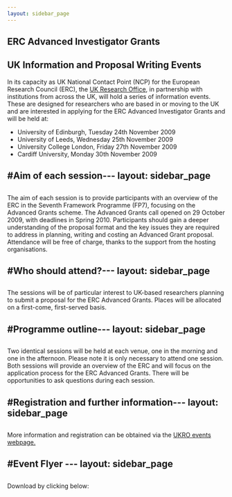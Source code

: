 ```yaml
---
layout: sidebar_page
---
```


## ERC Advanced Investigator Grants

##  UK Information and Proposal Writing Events


In its capacity as UK National Contact Point (NCP) for the European Research Council (ERC), the [UK Research Office](http://www.ukro.ac.uk/), in partnership with institutions from across the UK, will hold a series of information events. These are designed for researchers who are based in or moving to the UK and are interested in applying for the ERC Advanced Investigator Grants and will be held at:

*	University of Edinburgh, Tuesday 24th November 2009 
*	University of Leeds, Wednesday 25th November 2009 
*	University College London, Friday 27th November 2009 
*	Cardiff University, Monday 30th November 2009
	 

#Aim of each session---
layout: sidebar_page
---

##  

The aim of each session is to provide participants with an overview of the ERC in the Seventh Framework Programme (FP7), focusing on the Advanced Grants scheme. The Advanced Grants call opened on 29 October 2009, with deadlines in Spring 2010. Participants should gain a deeper understanding of the proposal format and the key issues they are required to address in planning, writing and costing an Advanced Grant proposal. Attendance will be free of charge, thanks to the support from the hosting organisations.


#Who should attend?---
layout: sidebar_page
---

##  

The sessions will be of particular interest to UK-based researchers planning to submit a proposal for the ERC Advanced Grants. Places will be allocated on a first-come, first-served basis.


#Programme outline---
layout: sidebar_page
---

##  

Two identical sessions will be held at each venue, one in the morning and one in the afternoon. Please note it is only necessary to attend one session. Both sessions will provide an overview of the ERC and will focus on the application process for the ERC Advanced Grants. There will be opportunities to ask questions during each session.

#Registration and further information---
layout: sidebar_page
---

##  

More information and registration can be obtained via the [UKRO events webpage.](http://www.ukro.ac.uk/erc/events_ukro/index.htm)  

#Event Flyer  ---
layout: sidebar_page
---

##  


Download by clicking below:
